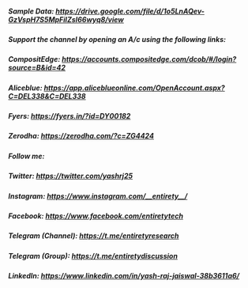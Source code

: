 ##### Sample Data: https://drive.google.com/file/d/1o5LnAQev-GzVspH7S5MpFilZsI66wyq8/view

##### Support the channel by opening an A/c using the following links:
##### CompositEdge: https://accounts.compositedge.com/dcob/#/login?source=B&id=42
##### Aliceblue: https://app.aliceblueonline.com/OpenAccount.aspx?C=DEL338&C=DEL338
##### Fyers: https://fyers.in/?id=DY00182
##### Zerodha: https://zerodha.com/?c=ZG4424

##### Follow me:
##### Twitter: https://twitter.com/yashrj25
##### Instagram: https://www.instagram.com/__entirety__/
##### Facebook: https://www.facebook.com/entiretytech
##### Telegram (Channel): https://t.me/entiretyresearch
##### Telegram (Group): https://t.me/entiretydiscussion
##### LinkedIn: https://www.linkedin.com/in/yash-raj-jaiswal-38b3611a6/
